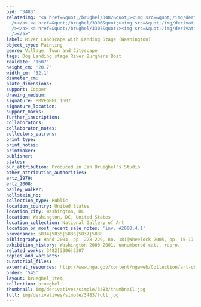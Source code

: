 ```yaml
---
pid: '3483'
relatedimg: "<a href=&quot;/brughel/3482&quot;><img src=&quot;/img/derivatives/simple/3482/thumbnail.jpg&quot;
  /></a>|<a href=&quot;/brughel/3306&quot;><img src=&quot;/img/derivatives/simple/3306/thumbnail.jpg&quot;
  /></a>|<a href=&quot;/brughel/3307&quot;><img src=&quot;/img/derivatives/simple/3307/thumbnail.jpg&quot;
  /></a>"
label: River Landscape with Landing Stage (Washington)
object_type: Painting
genre: Village, Town and Cityscape
tags: Dog Landing_stage River Burghers Boat
realdate: '1607'
height_cm: '20.7'
width_cm: '32.1'
diameter_cm: 
plate_dimensions: 
support: Copper
drawing_medium: 
signature: BRVEGHEL 1607
signature_location: 
support_marks: 
further_inscription: 
collaborators: 
collaborator_notes: 
collectors_patrons: 
print_type: 
print_notes: 
printmaker: 
publisher: 
states: 
our_attribution: Produced in Jan Brueghel's Studio
other_attribution_authorities: 
ertz_1979: 
ertz_2008: 
bailey_walker: 
hollstein_no: 
collection_type: Public
location_country: United States
location_city: Washington, DC
location: Washington, DC, United States
location_collection: National Gallery of Art
location_or_most_recent_sale_notes: 'inv. #2000.4.1'
provenance: 5834|5835|5836|5837|5838
bibliography: Hand 2004, pp. 228-229, no. 181|Wheelock 2005, pp. 15-17
exhibition_history: Washington 2000-2001, unnumbered cat., repro.
related_works: 3482|3306|3307
copies_and_variants: 
curatorial_files: 
external_resources: http://www.nga.gov/content/ngaweb/Collection/art-object-page.111124.html
order: '545'
layout: brueghel_item
collection: brueghel
thumbnail: img/derivatives/simple/3483/thumbnail.jpg
full: img/derivatives/simple/3483/full.jpg
---
```

